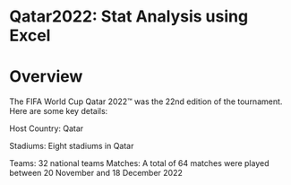 # Qatar2022: Stat Analysis using Excel

# Overview
The FIFA World Cup Qatar 2022™ was the 22nd edition of the tournament. Here are some key details:

Host Country: Qatar 

Stadiums: Eight stadiums in Qatar

Teams: 32 national teams
Matches: A total of 64 matches were played between 20 November and 18 December 2022
